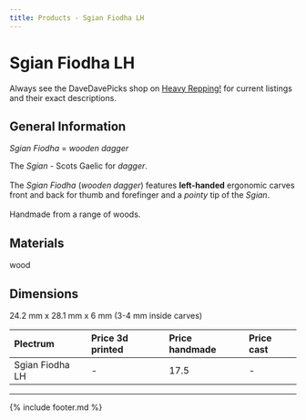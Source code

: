 ```yaml
---
title: Products - Sgian Fiodha LH
---
```

# Sgian Fiodha LH

Always see the DaveDavePicks shop on [Heavy Repping!](https://www.heavyrepping.com/store/shop/davedavepicks/) for current listings and their exact descriptions.

## General Information
*Sgian Fiodha* = *wooden dagger*

The *Sgian* - Scots Gaelic for *dagger*.<br/><br/>The *Sgian Fiodha* (*wooden dagger*) features **left-handed** ergonomic carves front and back for thumb and forefinger and a *pointy* tip of the *Sgian*.<br/><br/>Handmade from a range of woods.

## Materials
wood

## Dimensions
24.2 mm x 28.1 mm x 6 mm (3-4 mm inside carves)

| **Plectrum**                                        | **Price 3d printed**   | **Price handmade**   | **Price cast**   |
|:----------------------------------------------------|:-----------------------|:---------------------|:-----------------|
| Sgian Fiodha LH                                          | -               | 17.5             | -         |

---

{% include footer.md %}